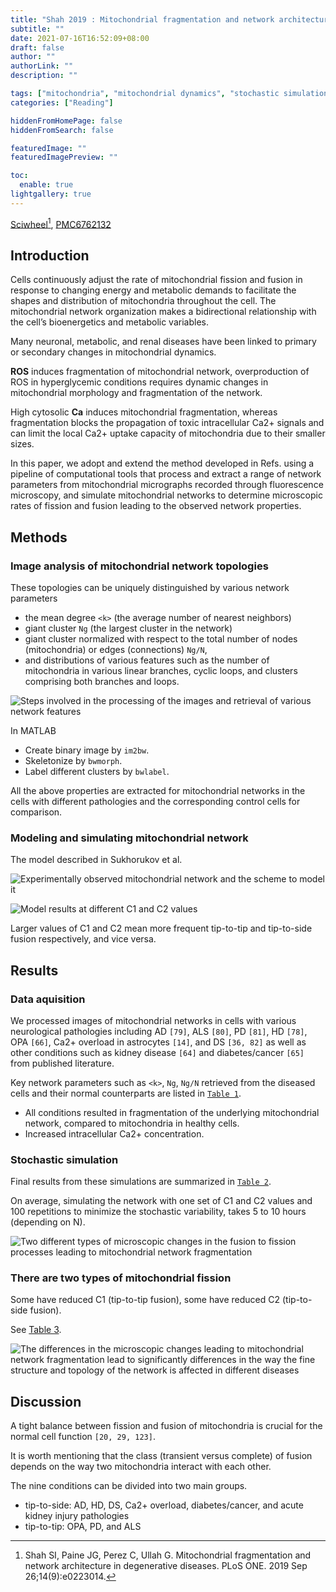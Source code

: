 ```yaml
---
title: "Shah 2019 : Mitochondrial fragmentation and network architecture in degenerative diseases"
subtitle: ""
date: 2021-07-16T16:52:09+08:00
draft: false
author: ""
authorLink: ""
description: ""

tags: ["mitochondria", "mitochondrial dynamics", "stochastic simulation", "beta-cell", "cancer"]
categories: ["Reading"]

hiddenFromHomePage: false
hiddenFromSearch: false

featuredImage: ""
featuredImagePreview: ""

toc:
  enable: true
lightgallery: true
---
```


[Sciwheel](https://sciwheel.com/work/#/items/7615741)[^Shah2019], [PMC6762132](https://www.ncbi.nlm.nih.gov/pmc/articles/PMC6762132/)

[^Shah2019]: Shah SI, Paine JG, Perez C, Ullah G. Mitochondrial fragmentation and network architecture in degenerative diseases. PLoS ONE. 2019 Sep 26;14(9):e0223014.

<!--more-->

## Introduction

Cells continuously adjust the rate of mitochondrial fission and fusion in response to changing energy and metabolic demands to facilitate the shapes and distribution of mitochondria throughout the cell. The mitochondrial network organization makes a bidirectional relationship with the cell’s bioenergetics and metabolic variables.

Many neuronal, metabolic, and renal diseases have been linked to primary or secondary changes in mitochondrial dynamics.

**ROS** induces fragmentation of mitochondrial network, overproduction of ROS in hyperglycemic conditions requires dynamic changes in mitochondrial morphology and fragmentation of the network.

High cytosolic **Ca** induces mitochondrial fragmentation, whereas fragmentation blocks the propagation of toxic intracellular Ca2+ signals and can limit the local Ca2+ uptake capacity of mitochondria due to their smaller sizes.

In this paper, we adopt and extend the method developed in Refs. using a pipeline of computational tools that process and extract a range of network parameters from mitochondrial micrographs recorded through fluorescence microscopy, and simulate mitochondrial networks to determine microscopic rates of fission and fusion leading to the observed network properties.

## Methods

### Image analysis of mitochondrial network topologies

These topologies can be uniquely distinguished by various network parameters
- the mean degree `<k>` (the average number of nearest neighbors)
- giant cluster `Ng` (the largest cluster in the network)
- giant cluster normalized with respect to the total number of nodes (mitochondria) or edges (connections) `Ng/N`,
- and distributions of various features such as the number of mitochondria in various linear branches, cyclic loops, and clusters comprising both branches and loops.

![](https://www.ncbi.nlm.nih.gov/pmc/articles/PMC6762132/bin/pone.0223014.g001.jpg "Steps involved in the processing of the images and retrieval of various network features")

In MATLAB
- Create binary image by `im2bw`.
- Skeletonize by `bwmorph`.
- Label different clusters by `bwlabel`.

All the above properties are extracted for mitochondrial networks in the cells with different pathologies and the corresponding control cells for comparison.

### Modeling and simulating mitochondrial network

The model described in Sukhorukov et al.

![](https://www.ncbi.nlm.nih.gov/pmc/articles/PMC6762132/bin/pone.0223014.g002.jpg "Experimentally observed mitochondrial network and the scheme to model it")

![](https://user-images.githubusercontent.com/40054455/125939140-b4bf6ed6-5c56-4ddf-a15e-65a0a866d734.png "Model results at different C1 and C2 values")

Larger values of C1 and C2 mean more frequent tip-to-tip and tip-to-side fusion respectively, and vice versa.

## Results

### Data aquisition

We processed images of mitochondrial networks in cells with various neurological pathologies including AD `[79]`, ALS `[80]`, PD `[81]`, HD `[78]`, OPA `[66]`, Ca2+ overload in astrocytes `[14]`, and DS `[36, 82]` as well as other conditions such as kidney disease `[64]` and diabetes/cancer `[65]` from published literature.

Key network parameters such as `<k>`, `Ng`, `Ng/N` retrieved from the diseased cells and their normal counterparts are listed in [`Table 1`](https://www.ncbi.nlm.nih.gov/pmc/articles/PMC6762132/table/pone.0223014.t001/).

- All conditions resulted in fragmentation of the underlying mitochondrial network, compared to mitochondria in healthy cells.
- Increased intracellular Ca2+ concentration.

### Stochastic simulation

Final results from these simulations are summarized in [`Table 2`](https://www.ncbi.nlm.nih.gov/pmc/articles/PMC6762132/table/pone.0223014.t002/).

On average, simulating the network with one set of C1 and C2 values and 100 repetitions to minimize the stochastic variability, takes 5 to 10 hours (depending on N).


![](https://www.ncbi.nlm.nih.gov/pmc/articles/PMC6762132/bin/pone.0223014.g004.jpg "Two different types of microscopic changes in the fusion to fission processes leading to mitochondrial network fragmentation")

### There are two types of mitochondrial fission

Some have reduced C1 (tip-to-tip fusion), some have reduced C2 (tip-to-side fusion).

See [Table 3](https://www.ncbi.nlm.nih.gov/pmc/articles/PMC6762132/table/pone.0223014.t003/).

![](https://www.ncbi.nlm.nih.gov/pmc/articles/PMC6762132/bin/pone.0223014.g005.jpg "The differences in the microscopic changes leading to mitochondrial network fragmentation lead to significantly differences in the way the fine structure and topology of the network is affected in different diseases")

## Discussion

A tight balance between fission and fusion of mitochondria is crucial for the normal cell function `[20, 29, 123]`.

It is worth mentioning that the class (transient versus complete) of fusion depends on the way two mitochondria interact with each other.

The nine conditions can be divided into two main groups.
- tip-to-side: AD, HD, DS, Ca2+ overload, diabetes/cancer, and acute kidney injury pathologies
- tip-to-tip: OPA, PD, and ALS
